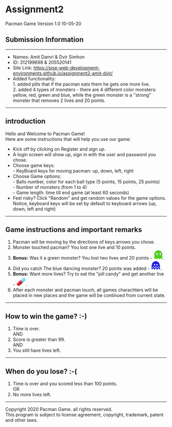 # Assignment2  
Pacman Game Version 1.0 10-05-20  
## Submission Information
---------------------------------------------------------------------------------------------------------
- Names: Amit Damri & Dvir Simhon  
- ID: 312199698 & 205520141  
- Site Link: https://sise-web-development-environments.github.io/assignment2-amit-dvir/  
- Added functionality:   
                1. added pills that if the pacman eats them he gets one more live.  
                2. added 4 types of monsters - there are 4 different color monsters: yellow, red, green and blue, while the green                       monster is a "strong" monster that removes 2 lives and 20 points.  
----------------------------------------------------------------------------------------------------------
introduction   
----------------------------------------------------------------------------------------------------------
Hello and Welcome to Pacman Game!  
Here are some instructions that will help you use our game:  
- Kick off by clicking on Register and sign up.  
- A login screen will show up, sign in with the user and password you chose.  
- Choose game keys:  
                - KeyBoard keys for moving pacman: up, down, left, right  
- Choose Game options:  
                - Balls number, color for each ball type (5 points, 15 points, 25 points)  
                - Number of monsters (from 1 to 4)  
                - Game length: time till end game (at least 60 seconds)  
- Feel risky? Click "Random" and get random values for the game options.  
             Notice, keyboard keys will be set by default to keyboard arrows (up, down, left and right)
----------------------------------------------------------------------------------------------------------
Game instructions and important remarks  
----------------------------------------------------------------------------------------------------------
1. Pacman will be moving by the directions of keys arrows you chose.  
2. Monster touched pacman? You lost one live and 10 points.  
3. **Bonus:** Was it a green monster? You lost two lives and 20 points - <img src="/resource/green_ghost.png" width="30">.  
4. Did you catch The blue dancing monster? 20 points was added - <img src="/resource/movingPoints.gif" width="30">.  
5. **Bonus:** Want more lives? Try to eat the "pill candy" and get another live - <img src="/resource/pill.png" width="30">.  
6. After each monster and pacman touch, all games charachters will be placed in new places and the game will be
continued from current state.  
-----------------------------------------------------------------------------------------------------------
How to win the game? :-)
----------------------------------------------------------------------------------------------------------
1. Time is over.  
        AND
2. Score is greater than 99.  
        AND
3. You still have lives left.
----------------------------------------------------------------------------------------------------------
When do you lose? :-(
----------------------------------------------------------------------------------------------------------
1. Time is over and you scored less than 100 points.  
                OR  
2. No more lives left.
---------------------------------------------------------------------------------------------------------
Copyright 2020 Pacman Game. all rights reserved.  
This program is subject to license agreement, copyright,
trademark, patent and other laws.

 
